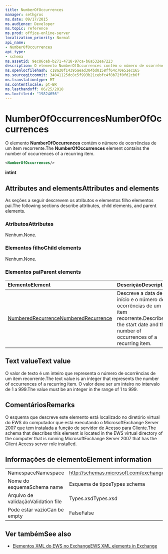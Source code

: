 ```yaml
---
title: NumberOfOccurrences
manager: sethgros
ms.date: 09/17/2015
ms.audience: Developer
ms.topic: reference
ms.prod: office-online-server
localization_priority: Normal
api_name:
- NumberOfOccurrences
api_type:
- schema
ms.assetid: 9ec86ceb-b271-4718-97ca-b6a532ea7223
description: O elemento NumberOfOccurrences contém o número de ocorrências de um item recorrente.
ms.openlocfilehash: c18a20f14395aead304bd0158ff64c70e51ec165
ms.sourcegitcommit: 34041125dc8c5f993b21cebfc4f8b72f0fd2cb6f
ms.translationtype: MT
ms.contentlocale: pt-BR
ms.lasthandoff: 06/25/2018
ms.locfileid: "19824656"
---
```

# <a name="numberofoccurrences"></a><span data-ttu-id="86114-103">NumberOfOccurrences</span><span class="sxs-lookup"><span data-stu-id="86114-103">NumberOfOccurrences</span></span>

<span data-ttu-id="86114-104">O elemento **NumberOfOccurrences** contém o número de ocorrências de um item recorrente.</span><span class="sxs-lookup"><span data-stu-id="86114-104">The **NumberOfOccurrences** element contains the number of occurrences of a recurring item.</span></span> 
  
```xml
<NumberOfOccurrences/>
```

 <span data-ttu-id="86114-105">**int**</span><span class="sxs-lookup"><span data-stu-id="86114-105">**int**</span></span>
## <a name="attributes-and-elements"></a><span data-ttu-id="86114-106">Attributes and elements</span><span class="sxs-lookup"><span data-stu-id="86114-106">Attributes and elements</span></span>

<span data-ttu-id="86114-107">As seções a seguir descrevem os atributos e elementos filho elementos pai.</span><span class="sxs-lookup"><span data-stu-id="86114-107">The following sections describe attributes, child elements, and parent elements.</span></span>
  
### <a name="attributes"></a><span data-ttu-id="86114-108">Atributos</span><span class="sxs-lookup"><span data-stu-id="86114-108">Attributes</span></span>

<span data-ttu-id="86114-109">Nenhum.</span><span class="sxs-lookup"><span data-stu-id="86114-109">None.</span></span>
  
### <a name="child-elements"></a><span data-ttu-id="86114-110">Elementos filho</span><span class="sxs-lookup"><span data-stu-id="86114-110">Child elements</span></span>

<span data-ttu-id="86114-111">Nenhum.</span><span class="sxs-lookup"><span data-stu-id="86114-111">None.</span></span>
  
### <a name="parent-elements"></a><span data-ttu-id="86114-112">Elementos pai</span><span class="sxs-lookup"><span data-stu-id="86114-112">Parent elements</span></span>

|<span data-ttu-id="86114-113">**Elemento**</span><span class="sxs-lookup"><span data-stu-id="86114-113">**Element**</span></span>|<span data-ttu-id="86114-114">**Descrição**</span><span class="sxs-lookup"><span data-stu-id="86114-114">**Description**</span></span>|
|:-----|:-----|
|[<span data-ttu-id="86114-115">NumberedRecurrence</span><span class="sxs-lookup"><span data-stu-id="86114-115">NumberedRecurrence</span></span>](numberedrecurrence.md) <br/> |<span data-ttu-id="86114-116">Descreve a data de início e o número de ocorrências de um item recorrente.</span><span class="sxs-lookup"><span data-stu-id="86114-116">Describes the start date and the number of occurrences of a recurring item.</span></span>  <br/> |
   
## <a name="text-value"></a><span data-ttu-id="86114-117">Text value</span><span class="sxs-lookup"><span data-stu-id="86114-117">Text value</span></span>

<span data-ttu-id="86114-118">O valor de texto é um inteiro que representa o número de ocorrências de um item recorrente.</span><span class="sxs-lookup"><span data-stu-id="86114-118">The text value is an integer that represents the number of occurrences of a recurring item.</span></span> <span data-ttu-id="86114-119">O valor deve ser um inteiro no intervalo de 1 a 999.</span><span class="sxs-lookup"><span data-stu-id="86114-119">The value must be an integer in the range of 1 to 999.</span></span>
  
## <a name="remarks"></a><span data-ttu-id="86114-120">Comentários</span><span class="sxs-lookup"><span data-stu-id="86114-120">Remarks</span></span>

<span data-ttu-id="86114-121">O esquema que descreve este elemento está localizado no diretório virtual do EWS do computador que está executando o MicrosoftExchange Server 2007 que tem instalada a função de servidor de Acesso para Cliente.</span><span class="sxs-lookup"><span data-stu-id="86114-121">The schema that describes this element is located in the EWS virtual directory of the computer that is running MicrosoftExchange Server 2007 that has the Client Access server role installed.</span></span>
  
## <a name="element-information"></a><span data-ttu-id="86114-122">Informações de elemento</span><span class="sxs-lookup"><span data-stu-id="86114-122">Element information</span></span>

|||
|:-----|:-----|
|<span data-ttu-id="86114-123">Namespace</span><span class="sxs-lookup"><span data-stu-id="86114-123">Namespace</span></span>  <br/> |http://schemas.microsoft.com/exchange/services/2006/types  <br/> |
|<span data-ttu-id="86114-124">Nome do esquema</span><span class="sxs-lookup"><span data-stu-id="86114-124">Schema name</span></span>  <br/> |<span data-ttu-id="86114-125">Esquema de tipos</span><span class="sxs-lookup"><span data-stu-id="86114-125">Types schema</span></span>  <br/> |
|<span data-ttu-id="86114-126">Arquivo de validação</span><span class="sxs-lookup"><span data-stu-id="86114-126">Validation file</span></span>  <br/> |<span data-ttu-id="86114-127">Types.xsd</span><span class="sxs-lookup"><span data-stu-id="86114-127">Types.xsd</span></span>  <br/> |
|<span data-ttu-id="86114-128">Pode estar vazio</span><span class="sxs-lookup"><span data-stu-id="86114-128">Can be empty</span></span>  <br/> |<span data-ttu-id="86114-129">False</span><span class="sxs-lookup"><span data-stu-id="86114-129">False</span></span>  <br/> |
   
## <a name="see-also"></a><span data-ttu-id="86114-130">Ver também</span><span class="sxs-lookup"><span data-stu-id="86114-130">See also</span></span>



- [<span data-ttu-id="86114-131">Elementos XML do EWS no Exchange</span><span class="sxs-lookup"><span data-stu-id="86114-131">EWS XML elements in Exchange</span></span>](ews-xml-elements-in-exchange.md)

